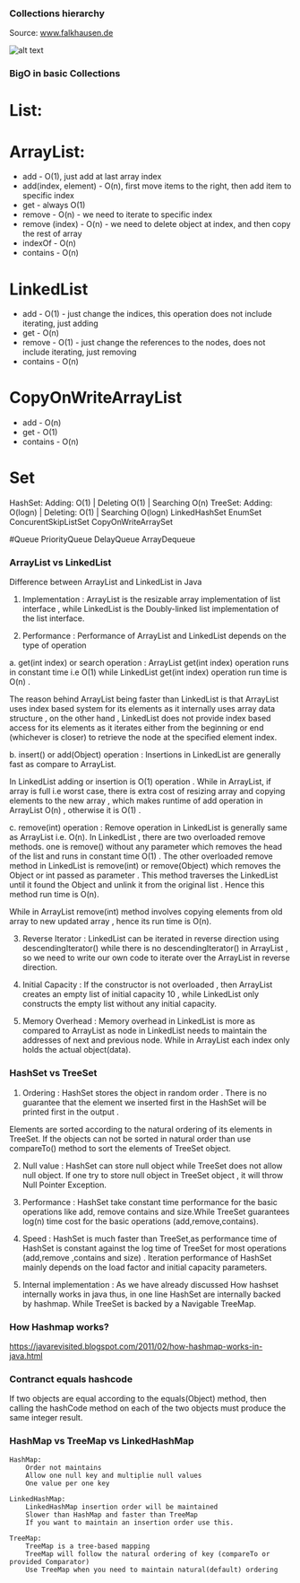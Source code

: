 ### Collections hierarchy

Source: www.falkhausen.de

![alt text][logo]

[logo]: http://www.falkhausen.de/Java-8/java.util/Collection-Hierarchy.png "Logo Title Text 2"

### BigO in basic Collections
# List:
# ArrayList:
* add - O(1), just add at last array index
* add(index, element) - O(n), first move items to the right, then add item to specific index
* get - always O(1)
* remove - O(n) - we need to iterate to specific index
* remove (index) - O(n) - we need to delete object at index, and then copy the rest of array
* indexOf - O(n)
* contains - O(n)

# LinkedList
* add - O(1) - just change the indices, this operation does not include iterating, just adding
* get - O(n)
* remove - O(1) - just change the references to the nodes, does not include iterating, just removing
* contains - O(n)

# CopyOnWriteArrayList
* add - O(n)
* get - O(1)
* contains - O(n)


# Set
HashSet: Adding: O(1) | Deleting O(1) | Searching O(n)
TreeSet: Adding: O(logn) | Deleting: O(1) | Searching O(logn)
LinkedHashSet
EnumSet
ConcurentSkipListSet
CopyOnWriteArraySet


#Queue
PriorityQueue
DelayQueue
ArrayDequeue

### ArrayList vs LinkedList

Difference between ArrayList and LinkedList in Java

1. Implementation :  ArrayList is the resizable array implementation of list interface , while LinkedList is the Doubly-linked list implementation of the list interface.

2. Performance  :  Performance of ArrayList and LinkedList depends on the type of operation

a. get(int index) or search operation :  ArrayList get(int index) operation runs in constant time i.e O(1)  while LinkedList get(int index) operation run time is O(n) .

The reason behind ArrayList being faster than LinkedList is that ArrayList uses index based system for its elements as it internally uses array data structure , on the other hand ,
LinkedList does not provide index based access for its elements as it iterates either from the beginning or end (whichever is closer) to retrieve the node at the specified element index.

b. insert() or add(Object) operation :  Insertions in LinkedList are generally fast as compare to ArrayList.

In LinkedList adding or insertion is O(1) operation . While in ArrayList, if array is full i.e worst case,  there is extra cost of  resizing array and copying elements to the new array , which makes runtime of add operation in ArrayList O(n) , otherwise it is O(1) .

c. remove(int) operation :  Remove operation in LinkedList is generally same as ArrayList i.e. O(n).
In LinkedList , there are two overloaded remove methods. one is remove() without any parameter which removes the head of the list and runs in constant time O(1) .
The other overloaded remove method in LinkedList is remove(int) or remove(Object) which removes the Object or int passed as parameter . This method traverses the LinkedList until it found the Object and unlink it from the original list . Hence this method run time is O(n).

While in ArrayList remove(int) method involves copying elements from old array to new updated array , hence its run time is O(n).

3.  Reverse  Iterator :  LinkedList can be iterated in reverse direction using descendingIterator() while there is no descendingIterator() in ArrayList , so we need to write our own code to iterate over the ArrayList in reverse direction.

4. Initial Capacity :  If the constructor  is not overloaded , then ArrayList creates an empty list of initial capacity 10 , while LinkedList  only constructs the empty list without any initial capacity.

5. Memory Overhead :  Memory overhead in LinkedList is more as compared to ArrayList as node in LinkedList needs to maintain the addresses of next and previous node. While in ArrayList  each index only holds the actual object(data).

### HashSet vs TreeSet

1. Ordering : HashSet stores the object in random order . There is no guarantee that the element we  inserted first in the HashSet  will be printed first in the output . 

Elements are sorted according to the natural ordering of its elements in TreeSet. If the objects can not
be sorted in natural order than use compareTo() method to sort the elements of TreeSet object.

2. Null value :   HashSet can store null object while TreeSet does not allow null object. If one try to store null object in TreeSet object , it will throw Null Pointer Exception.

3. Performance : HashSet take constant time performance for the basic operations like add, remove contains and  size.While TreeSet guarantees log(n) time cost for the basic operations (add,remove,contains).

4. Speed : HashSet is much faster than TreeSet,as performance time of HashSet is constant against the log time of TreeSet for most operations (add,remove ,contains and size) . Iteration performance of HashSet mainly depends on the load factor and initial capacity parameters.

5. Internal implementation :  As we have already discussed How hashset internally works in java thus, in one line HashSet are internally backed by hashmap. While TreeSet is backed by a  Navigable  TreeMap. 

### How Hashmap works?
https://javarevisited.blogspot.com/2011/02/how-hashmap-works-in-java.html


### Contranct equals hashcode
If two objects are equal according to the equals(Object) method, then calling the hashCode method on each of the two objects must produce the same integer result.


### HashMap vs TreeMap vs LinkedHashMap


    HashMap:
        Order not maintains
        Allow one null key and multiplie null values
        One value per one key

    LinkedHashMap:
        LinkedHashMap insertion order will be maintained
        Slower than HashMap and faster than TreeMap
        If you want to maintain an insertion order use this.

    TreeMap:
        TreeMap is a tree-based mapping
        TreeMap will follow the natural ordering of key (compareTo or provided Comparator)
        Use TreeMap when you need to maintain natural(default) ordering

